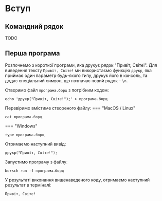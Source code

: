 # Вступ

## Командний рядок
TODO

## Перша програма

Розпочнемо з короткої програми, яка друкує рядок "Привіт, Світе!".
Для виведення тексту `Привіт, Світе!` ми використаємо функцію `друкр`,
яка приймає один параметр будь-якого типу, друкує його в консоль,
та додає спеціальний символ, що позначає новий рядок - `\n`.

Створимо файл `програма.борщ` з потрібним кодом:
```shell
echo 'друкр("Привіт, Світе!");' > програма.борщ 
```

Перевіримо вмістиме створеного файлу:
=== "MacOS / Linux"
```shell
cat програма.борщ
```
=== "Windows"
```shell
type програма.борщ
```

Отримаємо наступний вивід:
```text
друкр("Привіт, Світе!");
```

Запустимо програму з файлу:
```shell
borsch run -f програма.борщ
```

У результаті виконання вищенаведеного коду, отримаємо наступний результат в терміналі:
```text
Привіт, Світе!
```
